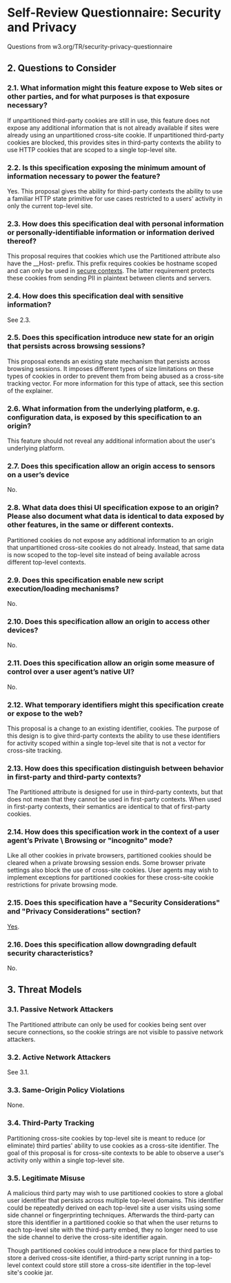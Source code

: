 # Self-Review Questionnaire: Security and Privacy

Questions from w3.org/TR/security-privacy-questionnaire

## 2. Questions to Consider

### 2.1. What information might this feature expose to Web sites or other parties, and for what purposes is that exposure necessary?

If unpartitioned third-party cookies are still in use, this feature does not expose any additional information that is not already available if sites were already using an unpartitioned cross-site cookie.
If unpartitioned third-party cookies are blocked, this provides sites in third-party contexts the ability to use HTTP cookies that are scoped to a single top-level site.

### 2.2. Is this specification exposing the minimum amount of information necessary to power the feature?

Yes. This proposal gives the ability for third-party contexts the ability to use a familiar HTTP state primitive for use cases restricted to a users' activity in only the current top-level site.

### 2.3. How does this specification deal with personal information or personally-identifiable information or information derived thereof?

This proposal requires that cookies which use the Partitioned attribute also have the __Host- prefix.
This prefix requires cookies be hostname scoped and can only be used in [secure contexts](https://www.w3.org/TR/secure-contexts/).
The latter requirement protects these cookies from sending PII in plaintext between clients and servers.

### 2.4. How does this specification deal with sensitive information?

See 2.3.

### 2.5. Does this specification introduce new state for an origin that persists across browsing sessions?

This proposal extends an existing state mechanism that persists across browsing sessions.
It imposes different types of size limitations on these types of cookies in order to prevent them from being abused as a cross-site tracking vector.
For more information for this type of attack, see this section of the explainer.

### 2.6. What information from the underlying platform, e.g. configuration data, is exposed by this specification to an origin?

This feature should not reveal any additional information about the user's underlying platform.

### 2.7. Does this specification allow an origin access to sensors on a user’s device

No.

### 2.8. What data does thisi UI specification expose to an origin? Please also document what data is identical to data exposed by other features, in the same or different contexts.

Partitioned cookies do not expose any additional information to an origin that unpartitioned cross-site cookies do not already.
Instead, that same data is now scoped to the top-level site instead of being available across different top-level contexts.

### 2.9. Does this specification enable new script execution/loading mechanisms?

No.

### 2.10. Does this specification allow an origin to access other devices?

No.

### 2.11. Does this specification allow an origin some measure of control over a user agent’s native UI?

No.

### 2.12. What temporary identifiers might this specification create or expose to the web?

This proposal is a change to an existing identifier, cookies.
The purpose of this design is to give third-party contexts the ability to use these identifiers for activity scoped within a single top-level site that is not a vector for cross-site tracking.

### 2.13. How does this specification distinguish between behavior in first-party and third-party contexts?

The Partitioned attribute is designed for use in third-party contexts, but that does not mean that they cannot be used in first-party contexts.
When used in first-party contexts, their semantics are identical to that of first-party cookies.

### 2.14. How does this specification work in the context of a user agent’s Private \ Browsing or "incognito" mode?

Like all other cookies in private browsers, partitioned cookies should be cleared when a private browsing session ends.
Some browser private settings also block the use of cross-site cookies.
User agents may wish to implement exceptions for partitioned cookies for these cross-site cookie restrictions for private browsing mode.

### 2.15. Does this specification have a "Security Considerations" and "Privacy Considerations" section?

[Yes](https://github.com/WICG/CHIPS/blob/main/README.md#security-and-privacy-considerations).

### 2.16. Does this specification allow downgrading default security characteristics?

No.

## 3. Threat Models

### 3.1. Passive Network Attackers

The Partitioned attribute can only be used for cookies being sent over secure connections, so the cookie strings are not visible to passive network attackers.

### 3.2. Active Network Attackers

See 3.1.

### 3.3. Same-Origin Policy Violations

None.

### 3.4. Third-Party Tracking

Partitioning cross-site cookies by top-level site is meant to reduce (or eliminate) third parties' ability to use cookies as a cross-site identifier.
The goal of this proposal is for cross-site contexts to be able to observe a user's activity only within a single top-level site.

### 3.5. Legitimate Misuse

A malicious third party may wish to use partitioned cookies to store a global user identifier that persists across multiple top-level domains.
This identifier could be repeatedly derived on each top-level site a user visits using some side channel or fingerprinting techniques.
Afterwards the third-party can store this identifier in a partitioned cookie so that when the user returns to each top-level site with the third-party embed, they no longer need to use the side channel to derive the cross-site identifier again.

Though partitioned cookies could introduce a new place for third parties to store a derived cross-site identifier, a third-party script running in a top-level context could store still store a cross-site identifier in the top-level site's cookie jar.
